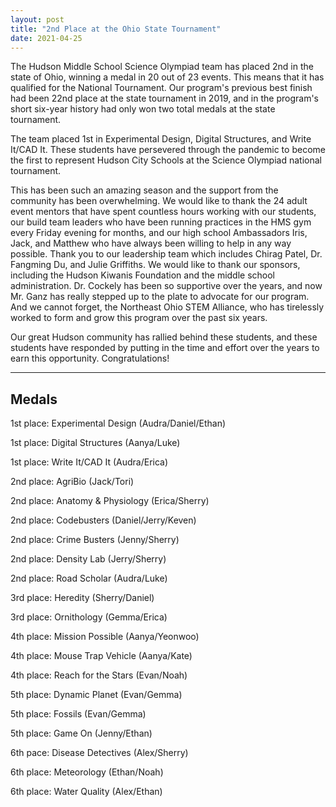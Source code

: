 ```yaml
---
layout: post 
title: "2nd Place at the Ohio State Tournament" 
date: 2021-04-25 
---
```

The Hudson Middle School Science Olympiad team has placed 2nd in the state of Ohio, winning a medal in 20 out of 23 events. This means that it has qualified for the National Tournament. Our program's previous best finish had been 22nd place at the state tournament in 2019, and in the program's short six-year history had only won two total medals at the state tournament.  

The team placed 1st in Experimental Design, Digital Structures, and Write It/CAD It. These students have persevered through the pandemic to become the first to represent Hudson City Schools at the Science Olympiad national tournament.

This has been such an amazing season and the support from the community has been overwhelming.  We would like to thank the 24 adult event mentors that have spent countless hours working with our students, our build team leaders who have been running practices in the HMS gym every Friday evening for months, and our high school Ambassadors Iris, Jack, and Matthew who have always been willing to help in any way possible.  Thank you to our leadership team which includes Chirag Patel, Dr. Fangming Du, and Julie Griffiths.  We would like to thank our sponsors, including the Hudson Kiwanis Foundation and the middle school administration.  Dr. Cockely has been so supportive over the years, and now Mr. Ganz has really stepped up to the plate to advocate for our program.  And we cannot forget, the Northeast Ohio STEM Alliance, who has tirelessly worked to form and grow this program over the past six years.

Our great Hudson community has rallied behind these students, and these students have responded by putting in the time and effort over the years to earn this opportunity.  Congratulations!

---

## Medals

1st place:  Experimental Design (Audra/Daniel/Ethan)

1st place:  Digital Structures (Aanya/Luke)

1st place:  Write It/CAD It (Audra/Erica)

2nd place:  AgriBio (Jack/Tori)

2nd place:  Anatomy & Physiology (Erica/Sherry)

2nd place:  Codebusters (Daniel/Jerry/Keven)

2nd place:  Crime Busters (Jenny/Sherry)

2nd place:  Density Lab (Jerry/Sherry)

2nd place:  Road Scholar (Audra/Luke)

3rd place:  Heredity (Sherry/Daniel)

3rd place:  Ornithology (Gemma/Erica)

4th place:  Mission Possible (Aanya/Yeonwoo)

4th place:  Mouse Trap Vehicle (Aanya/Kate)

4th place:  Reach for the Stars (Evan/Noah)

5th place:  Dynamic Planet (Evan/Gemma)

5th place:  Fossils (Evan/Gemma)

5th place:  Game On (Jenny/Ethan)

6th pace:  Disease Detectives (Alex/Sherry)

6th place:  Meteorology (Ethan/Noah)

6th place:  Water Quality (Alex/Ethan)

 
<script src="https://cdn.jsdelivr.net/npm/canvas-confetti@1.3.2/dist/confetti.browser.min.js"></script>
<script>
  confetti({
  particleCount: 100,
  spread: 70,
  origin: { y: 0.6 }
});
  </script>
